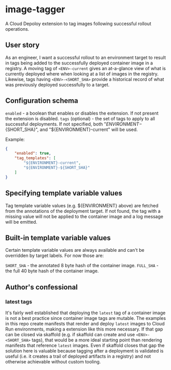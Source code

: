 # image-tagger

A Cloud Depoloy extension to tag images following successful rollout operations.

## User story

As an engineer, I want a successful rollout to an environment target to result
in tags being added to the successfully deployed container image in a registry.
A moving tag of `<ENV>-current` gives an at-a-glance view of what is currently
deployed where when looking at a list of images in the registry. Likewise, tags
having `<ENV>-<SHORT_SHA>` provide a historical record of what was previously
deployed successfully to a target.

## Configuration schema

`enabled` - a boolean that enables or disables the extension. If not present the extension is disabled.
`tags` (optional) - the set of tags to apply to all successful deployments. If not specified, both "${ENVIRONMENT}-${SHORT_SHA}", and "${ENVIRONMENT}-current" will be used.

Example:

```json
{
    "enabled": true,
    "tag_templates": [
        "${ENVIRONMENT}-current",
        "${ENVIRONMENT}-${SHORT_SHA}"
    ]
}
```

## Specifying template variable values

Tag template variable values (e.g. ${ENVIRONMENT} above) are fetched from
the annotations of the deployment target. If not found, the tag with a missing
value will not be applied to the container image and a log message will be
emitted.

## Built-in template variable values

Certain template variable values are always available and can't be overridden by
target labels. For now those are:

`SHORT_SHA` - the annotated 8 byte hash of the container image.
`FULL_SHA` - the full 40 byte hash of the container image.

## Author's confessional

### latest tags

It's fairly well established that deploying the `latest` tag of a container image
is not a best practice since container image tags are mutable. The examples in
this repo create manifests that render and deploy `latest` images to Cloud Run
environments, making a extension like this more necessary. If that gap can be
closed via skaffold (e.g. if skaffold can create and use `<ENV>-<SHORT_SHA>`
tags), that would be a more ideal starting point than rendering manifests that
reference `latest` images. Even if skaffold closes that gap the solution here is
valuable because tagging after a deployment is validated is useful (i.e. it
creates a trail of deployed artifacts in a registry) and not otherwise achievable
without custom tooling.
